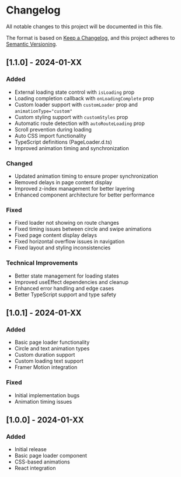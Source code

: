 # Changelog

All notable changes to this project will be documented in this file.

The format is based on [Keep a Changelog](https://keepachangelog.com/en/1.0.0/),
and this project adheres to [Semantic Versioning](https://semver.org/spec/v2.0.0.html).

## [1.1.0] - 2024-01-XX

### Added
- External loading state control with `isLoading` prop
- Loading completion callback with `onLoadingComplete` prop
- Custom loader support with `customLoader` prop and `animationType="custom"`
- Custom styling support with `customStyles` prop
- Automatic route detection with `autoRouteLoading` prop
- Scroll prevention during loading
- Auto CSS import functionality
- TypeScript definitions (PageLoader.d.ts)
- Improved animation timing and synchronization

### Changed
- Updated animation timing to ensure proper synchronization
- Removed delays in page content display
- Improved z-index management for better layering
- Enhanced component architecture for better performance

### Fixed
- Fixed loader not showing on route changes
- Fixed timing issues between circle and swipe animations
- Fixed page content display delays
- Fixed horizontal overflow issues in navigation
- Fixed layout and styling inconsistencies

### Technical Improvements
- Better state management for loading states
- Improved useEffect dependencies and cleanup
- Enhanced error handling and edge cases
- Better TypeScript support and type safety

## [1.0.1] - 2024-01-XX

### Added
- Basic page loader functionality
- Circle and text animation types
- Custom duration support
- Custom loading text support
- Framer Motion integration

### Fixed
- Initial implementation bugs
- Animation timing issues

## [1.0.0] - 2024-01-XX

### Added
- Initial release
- Basic page loader component
- CSS-based animations
- React integration
